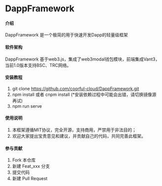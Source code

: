 # DappFramework

#### 介绍
DappFramework 是一个极简的用于快速开发Dapp的轻量级框架

#### 软件架构
DappFramework 基于web3.js，集成了web3modal钱包模块，前端集成Vant3，当前1.0版本支持BSC、TRC网络。


#### 安装教程

1.  git clone https://github.com/coorful-cloud/DappFramework.git
2.  npm install 或者 cnpm install (*安装依赖过程中可能会出错，请切换镜像源再试)
3.  npm run serve

#### 使用说明

1.  本框架遵循MIT协议，完全开源，支持商用，严禁用于非法目的；
2.  欢迎大家提出宝贵意见和建议，并贡献自己的代码，共同完善此框架。

#### 参与贡献

1.  Fork 本仓库
2.  新建 Feat_xxx 分支
3.  提交代码
4.  新建 Pull Request
